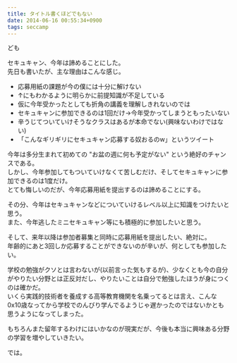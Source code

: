 ```yaml
---
title: タイトル書くほどでもない
date: 2014-06-16 00:55:34+0900
tags: seccamp
---
```

ども

セキュキャン、今年は諦めることにした。  
先日も書いたが、主な理由はこんな感じ。

* 応募用紙の課題が今の僕には十分に解けない
* ↑にもわかるように明らかに前提知識が不足している
* 仮に今年受かったとしても折角の講義を理解しきれないのでは
* セキュキャンに参加できるのは1回だけ→今年受かってしまうともったいない
* 辛うじてついていけそうなクラスはあるが本命でない(興味ないわけではない)
* 「こんなギリギリにセキュキャン応募する奴おるのw」というツイート

今年は多分生まれて初めての "お盆の週に何も予定がない" という絶好のチャンスである。  
しかし、今年参加してもついていけなくて苦しむだけ、そしてセキュキャンに参加できるのは1度だけ。  
とても悔しいのだが、今年応募用紙を提出するのは諦めることにする。

その分、今年はセキュキャンなどについていけるレベル以上に知識をつけたいと思う。  
また、今年逃したミニセキュキャン等にも積極的に参加したいと思う。

そして、来年以降は参加者募集と同時に応募用紙を提出したい、絶対に。  
年齢的にあと3回しか応募することができないのが辛いが、何としても参加したい。

学校の勉強がクソとは言わないが(以前言った気もするが)、少なくとも今の自分がやりたい分野とは正反対だし、やりたいことは自分で勉強したほうが身につくのは確かだ。  
いくら実践的技術者を養成する高等教育機関を名乗ってるとは言え、こんな0x10歳なってから学校でのんびり学んでるようじゃ遅かったのではないかとも思うようになってしまった。

もちろんまた留年するわけにはいかなのが現実だが、今後も本当に興味ある分野の学習を増やしていきたい。

では。
